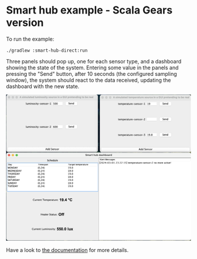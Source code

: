 # Smart hub example - Scala Gears version

To run the example:

```
./gradlew :smart-hub-direct:run
```

Three panels should pop up, one for each sensor type, and a dashboard showing the state of the system.
Entering some value in the panels and pressing the "Send" button, after 10 seconds (the configured sampling window), the system should react to the data received, updating the dashboard with the new state.

![Smart hub example](../docs/site/content/res/img/smart-hub.png)

Have a look to [the documentation](https://tassiluca.github.io/direct-style-experiments/docs/04-rears/) for more details.
